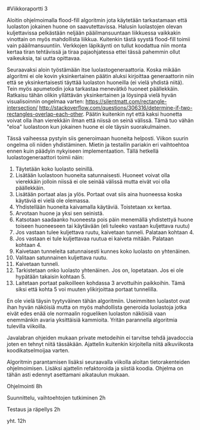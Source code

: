 #Viikkoraportti 3

Aloitin ohjelmoimalla flood-fill algoritmin jota käytetään tarkastamaan että luolaston jokainen huone on saavutettavissa. Halusin luolastojen olevan kuljettavissa pelkästään neljään pääilmansuuntaan liikkuessa vaikkakin vinottain on myös mahdollista liikkua. Kuitenkin tästä syystä flood-fill toimii vain pääilmansuuntiin. Verkkojen läpikäynti on tullut koodattua niin monta kertaa tiran tehtävissä ja tiraa pajaohjatessa ettei tässä pahemmin ollut vaikeuksia, tai uutta opittavaa.

Seuraavaksi aloin työstämään itse luolastogeneraattoria. Koska mikään algoritmi ei ole kovin yksinkertainen päätin aluksi kirjoittaa generaattorin niin että se yksinkertaisesti täyttää luolaston huoneilla (ei vielä yhdistä niitä). Tein myös apumetodin joka tarkastaa menevätkö huoneet päällekkäin. Ratkaisu tähän olikin yllättävän yksinkertainen ja löysinpä vielä hyvän visualisoinnin ongelmaa varten: https://silentmatt.com/rectangle-intersection/ http://stackoverflow.com/questions/306316/determine-if-two-rectangles-overlap-each-other. Päätin kuitenkin nyt että kaksi huonetta voivat olla ihan vierekkäin ilman että niissä on seinä välissä. Tämä tuo vähän "eloa" luolastoon kun jokainen huone ei ole täysin suorakulmainen. 

Tässä vaiheessa pystyin siis generoimaan huoneita helposti. Viikon suurin ongelma oli niiden yhdistäminen. Mietin ja testailin pariakin eri vaihtoehtoa ennen kuin päädyin nykyiseen implementaation. Tällä hetkellä luolastogeneraattori toimii näin:

1. Täytetään koko luolasto seinillä.
2. Lisätään luolastoon huoneita satunnaisesti. Huoneet voivat olla vierekkäin jolloin niissä ei ole seinää välissä mutta eivät voi olla päällekkäin.
3. Lisätään portaat alas ja ylös. Portaat ovat siis aina huoneessa koska käytäviä ei vielä ole olemassa.
4. Yhdistellään huoneita kaivamalla käytäviä. Toistetaan xx kertaa.
  1. Arvotaan huone ja yksi sen seinistä.
  2. Katsotaan saadaanko huoneesta pois päin menemällä yhdistettyä huone toiseen huoneeseen tai käytävään (eli tuleeko vastaan kuljettava ruutu)
  3. Jos vastaan tulee kuljettava ruutu, kaivetaan tunneli. Palataan kohtaan 4.
  4. Jos vastaan ei tule kuljettavaa ruutua ei kaiveta mitään. Palataan kohtaan 4.
5. Kaivetaan tunneleita satunnaisesti kunnes koko luolasto on yhtenäinen.
  1. Valitaan satunnainen kuljettava ruutu.
  2. Kaivetaan tunneli.
  3. Tarkistetaan onko luolasto yhtenäinen. Jos on, lopetataan. Jos ei ole hypätään takaisin kohtaan 5.
6. Laitetaan portaat paikoilleen kohdassa 3 arvottuihin paikkoihin. Tämä siksi että kohta 5 voi muuten ylikirjoittaa portaat tunnelilla.


En ole vielä täysin tyytyväinen tähän algoritmiin. Useimmiten luolastot ovat ihan hyvän näköisiä mutta on myös mahdollista generoida luolastoja jotka eivät edes enää ole normaalin rogueliken luolaston näköisiä vaan enemmänkin avaria yksittäisiä kammioita. Yritän parannella algoritmia tulevilla viikoilla. 

Javalabran ohjeiden mukaan private metodeihin ei tarvitse tehdä javadoccia joten en tehnyt niitä tässäkään. Ajattelin kuitenkin kirjoitella niitä alkuviikosta koodikatselmoijaa varten.

Algoritmin parantamisen lisäksi seuraavalla viikolla aloitan tietorakenteiden ohjelmoimisen. Lisäksi ajattelin refaktoroida ja siistiä koodia. Ohjelma on tähän asti edennyt asettamani aikataulun mukaan.


Ohjelmointi 8h

Suunnittelu, vaihtoehtojen tutkiminen 2h

Testaus ja räpellys 2h

yht. 12h